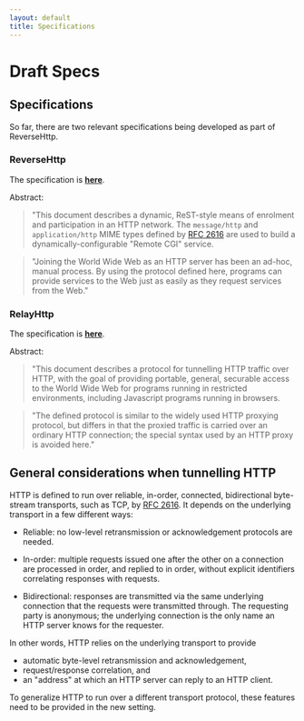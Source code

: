 ```yaml
---
layout: default
title: Specifications
---
```

# Draft Specs

## Specifications

So far, there are two relevant specifications being developed as part
of ReverseHttp.

### ReverseHttp

The specification is [<b>here</b>][rev].

Abstract:

> "This document describes a dynamic, ReST-style means of enrolment
> and participation in an HTTP network. The `message/http` and
> `application/http` MIME types defined by [RFC 2616][] are used to
> build a dynamically-configurable "Remote CGI" service.

> "Joining the World Wide Web as an HTTP server has been an ad-hoc,
> manual process. By using the protocol defined here, programs can
> provide services to the Web just as easily as they request services
> from the Web."

### RelayHttp

The specification is [<b>here</b>][relay].

Abstract:

> "This document describes a protocol for tunnelling HTTP traffic over
> HTTP, with the goal of providing portable, general, securable access
> to the World Wide Web for programs running in restricted
> environments, including Javascript programs running in browsers.

> "The defined protocol is similar to the widely used HTTP proxying
> protocol, but differs in that the proxied traffic is carried over an
> ordinary HTTP connection; the special syntax used by an HTTP proxy
> is avoided here."

## General considerations when tunnelling HTTP

HTTP is defined to run over reliable, in-order, connected,
bidirectional byte-stream transports, such as TCP, by [RFC 2616][]. It
depends on the underlying transport in a few different ways:

 - Reliable: no low-level retransmission or acknowledgement protocols
   are needed.

 - In-order: multiple requests issued one after the other on a
   connection are processed in order, and replied to in order, without
   explicit identifiers correlating responses with requests.

 - Bidirectional: responses are transmitted via the same underlying
   connection that the requests were transmitted through. The
   requesting party is anonymous; the underlying connection is the
   only name an HTTP server knows for the requester.

In other words, HTTP relies on the underlying transport to provide

 - automatic byte-level retransmission and acknowledgement,
 - request/response correlation, and
 - an "address" at which an HTTP server can reply to an HTTP client.

To generalize HTTP to run over a different transport protocol, these
features need to be provided in the new setting.

  [rev]: reverse-http-spec.html
  [relay]: relay-http-spec.html
  [RFC 2616]: http://www.w3.org/Protocols/rfc2616/rfc2616.html
